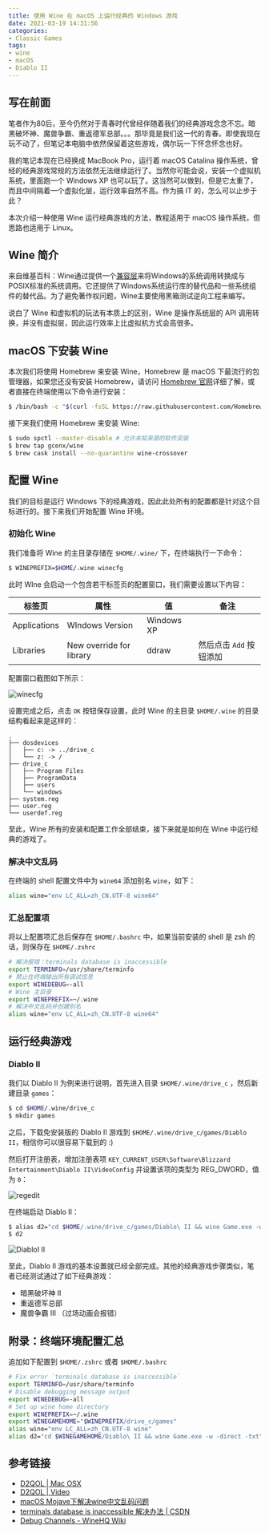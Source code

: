 ```yaml
---
title: 使用 Wine 在 macOS 上运行经典的 Windows 游戏
date: 2021-03-19 14:31:56
categories:
- Classic Games
tags:
- wine
- macOS
- Diablo II
---
```


## 写在前面

笔者作为80后，至今仍然对于青春时代曾经伴随着我们的经典游戏念念不忘。暗黑破坏神、魔兽争霸、重返德军总部。。。那毕竟是我们这一代的青春。即使我现在玩不动了，但笔记本电脑中依然保留着这些游戏，偶尔玩一下怀念怀念也好。

我的笔记本现在已经换成 MacBook Pro，运行着 macOS Catalina 操作系统，曾经的经典游戏常规的方法依然无法继续运行了。当然你可能会说，安装一个虚拟机系统，里面跑一个 Windows XP 也可以玩了。这当然可以做到，但是它太重了，而且中间隔着一个虚拟化层，运行效率自然不高。作为搞 IT 的，怎么可以止步于此？

本次介绍一种使用 Wine 运行经典游戏的方法，教程适用于 macOS 操作系统，但思路也适用于 Linux。

<!-- more -->

## Wine 简介

来自维基百科：Wine通过提供一个[兼容层](https://zh.wikipedia.org/wiki/兼容层)来将Windows的系统调用转换成与POSIX标准的系统调用。它还提供了Windows系统运行库的替代品和一些系统组件的替代品。为了避免著作权问题，Wine主要使用黑箱测试逆向工程来编写。

说白了 Wine 和虚拟机的玩法有本质上的区别，Wine 是操作系统层的 API 调用转换，并没有虚拟层，因此运行效率上比虚拟机方式会高很多。

## macOS 下安装 Wine

本次我们将使用 Homebrew 来安装 Wine，Homebrew 是 macOS 下最流行的包管理器，如果您还没有安装 Homebrew，请访问 [Homebrew 官网](https://brew.sh/)详细了解，或者直接在终端使用以下命令进行安装：

```bash
$ /bin/bash -c "$(curl -fsSL https://raw.githubusercontent.com/Homebrew/install/HEAD/install.sh)"
```

接下来我们使用 Homebrew 来安装 Wine:

```bash
$ sudo spctl --master-disable # 允许未知来源的软件安装
$ brew tap gcenx/wine
$ brew cask install --no-quarantine wine-crossover
```

## 配置 Wine

我们的目标是运行 Windows 下的经典游戏，因此此处所有的配置都是针对这个目标进行的。接下来我们开始配置 Wine 环境。

### 初始化 Wine

我们准备将 Wine 的主目录存储在 `$HOME/.wine/` 下，在终端执行一下命令：

```bash
$ WINEPREFIX=$HOME/.wine winecfg
```

此时 WIne 会启动一个包含若干标签页的配置窗口，我们需要设置以下内容：

| 标签页       | 属性                     | 值         | 备注                    |
| ------------ | ------------------------ | ---------- | ----------------------- |
| Applications | WIndows Version          | Windows XP |                         |
| Libraries    | New override for library | ddraw      | 然后点击 `Add` 按钮添加 |

配置窗口截图如下所示：

![winecfg](Play-Windows-Classic-Games-on-macOS/winecfg.png)

设置完成之后，点击 `OK` 按钮保存设置，此时 Wine 的主目录 `$HOME/.wine` 的目录结构看起来是这样的：

```
.
├── dosdevices
│   ├── c: -> ../drive_c
│   └── z: -> /
├── drive_c
│   ├── Program Files
│   ├── ProgramData
│   ├── users
│   └── windows
├── system.reg
├── user.reg
└── userdef.reg
```

至此，Wine 所有的安装和配置工作全部结束，接下来就是如何在 Wine 中运行经典的游戏了。

### 解决中文乱码

在终端的 shell 配置文件中为 `wine64` 添加别名 `wine`，如下：

```bash
alias wine="env LC_ALL=zh_CN.UTF-8 wine64"
```

### 汇总配置项

将以上配置项汇总后保存在 `$HOME/.bashrc` 中，如果当前安装的 shell 是 zsh 的话，则保存在 `$HOME/.zshrc`

```bash
# 解决报错：terminals database is inaccessible
export TERMINFO=/usr/share/terminfo
# 禁止在终端输出所有调试信息
export WINEDEBUG=-all
# Wine 主目录
export WINEPREFIX=~/.wine
# 解决中文乱码并创建别名
alias wine="env LC_ALL=zh_CN.UTF-8 wine64"
```



## 运行经典游戏

### Diablo II

我们以 Diablo II 为例来进行说明，首先进入目录 `$HOME/.wine/drive_c` ，然后新建目录 `games`：

```bash
$ cd $HOME/.wine/drive_c
$ mkdir games
```

之后，下载免安装版的 Diablo II 游戏到 `$HOME/.wine/drive_c/games/Diablo II`，相信你可以很容易下载到的 :)

然后打开注册表，增加注册表项 `KEY_CURRENT_USER\Software\Blizzard Entertainment\Diablo II\VideoConfig` 并设置该项的类型为 REG_DWORD，值为 `0`：

![regedit](Play-Windows-Classic-Games-on-macOS/regedit.png)

在终端启动 Diablo II：

```bash
$ alias d2="cd $HOME/.wine/drive_c/games/Diablo\ II && wine Game.exe -w -direct -txt"
$ d2
```

![DiabloI II](Play-Windows-Classic-Games-on-macOS/d2.png)

至此，Diablo II 游戏的基本设置就已经全部完成。其他的经典游戏步骤类似，笔者已经测试通过了如下经典游戏：

- 暗黑破坏神 II
- 重返德军总部
- 魔兽争霸 III （过场动画会报错）

## 附录：终端环境配置汇总

追加如下配置到 `$HOME/.zshrc` 或者 `$HOME/.bashrc`

```bash
# Fix error `terminals database is inaccessible`
export TERMINFO=/usr/share/terminfo
# Disable debugging message output
export WINEDEBUG=-all
# Set up wine home directory
export WINEPREFIX=~/.wine
export WINEGAMEHOME="$WINEPREFIX/drive_c/games"
alias wine="env LC_ALL=zh_CN.UTF-8 wine"
alias d2="cd $WINEGAMEHOME/Diablo\ II && wine Game.exe -w -direct -txt"
```

## 参考链接

- [D2QOL | Mac OSX](https://github.com/whipowill/d2-plugy-qol/blob/master/Guides/MacOSX.md)
- [D2QOL | Video](https://github.com/whipowill/d2-plugy-qol/blob/master/Guides/Video.md)
- [macOS Mojave下解决wine中文乱码问题](https://blog.csdn.net/Y1575071736/article/details/91356917)
- [terminals database is inaccessible 解决办法 | CSDN](https://blog.csdn.net/qq_29695701/article/details/90715653)
- [Debug Channels - WineHQ Wiki](https://wiki.winehq.org/Debug_Channels)

